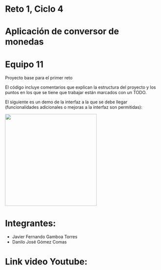 # Reto 1, Ciclo 4
# Aplicación de conversor de monedas 
# Equipo 11

Proyecto base para el primer reto

El código incluye comentarios que explican la estructura del proyecto y los puntos en los que se tiene que trabajar están marcados con un TODO. 

El siguiente es un demo de la interfaz a la que se debe llegar (funcionalidades adicionales o mejoras a la interfaz son permitidas):

<img src="https://user-images.githubusercontent.com/4458129/173209201-ecf02c3e-8571-42a0-92d5-5a9111f5b3b0.gif" width="300" />

# Integrantes: 
- Javier Fernando Gamboa Torres
- Danilo José Gómez Comas

# Link video Youtube: 







